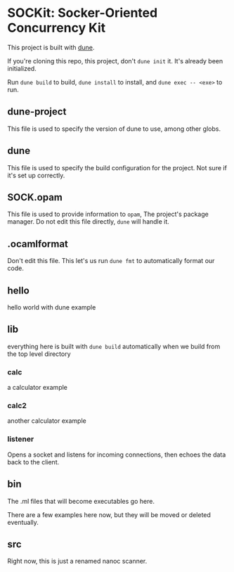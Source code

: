 # SOCKit: Socker-Oriented Concurrency Kit
This project is built with [dune](https://dune.build/).

If you're cloning this repo, this project, don't `dune init` it. It's already been initialized.

Run `dune build` to build, `dune install` to install, and `dune exec -- <exe>` to run.

## dune-project
This file is used to specify the version of dune to use, among other globs.

## dune
This file is used to specify the build configuration for the project. Not sure if it's set up correctly.

## SOCK.opam
This file is used to provide information to `opam`, The project's package manager. Do not edit this file directly, `dune` will handle it.

## .ocamlformat
Don't edit this file. This let's us run `dune fmt` to automatically format our code.

## hello
hello world with dune example

## lib
everything here is built with `dune build` automatically when we build from the top level directory

### calc
a calculator example

### calc2
another calculator example

### listener
Opens a socket and listens for incoming connections,
then echoes the data back to the client.

## bin
The .ml files that will become executables go here.

There are a few examples here now, but they will be moved or deleted eventually.

## src
Right now, this is just a renamed nanoc scanner.

